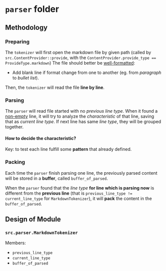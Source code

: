 `parser` folder
====

Methodology
----

### Preparing

The `tokenizer` will first open the markdown file by given path
(called by `src.ContentProvider::provide`,
with the `ContentProvider.provide_type == ProvideType.markdown`)
The file should better be <u>well-formatted</u>:

* Add blank line if format change from one to another
  (eg. from *paragraph* to *bullet list*).

Then, the `tokenizer` will read the file **line by line**.



### Parsing

The `parser` will read file started with no *previous line type*.
When it found a <u>non-empty</u> line, it will try to analyze the
*characteristic* of that line, saving that as *current line type*.
If next line has same *line type*, they will be grouped together.

#### How to decide the characteristic?

Key: to test each line fulfill some **pattern** that already defined.



### Packing

Each time the `parser` finish parsing one line, the previously parsed content
will be stored in a **buffer**, called `buffer_of_parsed`.

When the `parser` found that the *line type* **for line which is parsing now**
is different from the **previous line**
(that is `previous_line_type != current_line_type` for `MarkdownTokenizer`),
it will **pack** the content in the `buffer_of_parsed`.

Design of Module
----

### `src.parser.MarkdownTokenizer`

Members:

* `previous_line_type`
* `current_line_type`
* `buffer_of_parsed`